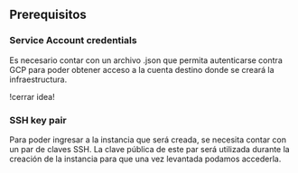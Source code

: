 ## Prerequisitos

### Service Account credentials

Es necesario contar con un archivo .json que permita autenticarse contra GCP para poder obtener acceso
a la cuenta destino donde se creará la infraestructura.

!cerrar idea!

### SSH key pair

Para poder ingresar a la instancia que será creada, se necesita contar con un par de claves SSH. La clave pública de 
este par será utilizada durante la creación de la instancia para que una vez levantada podamos accederla.



